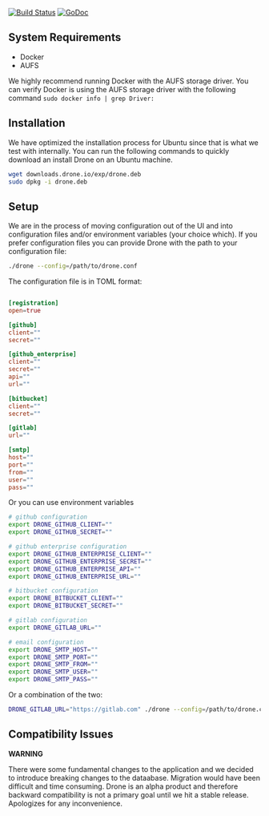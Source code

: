 [![Build Status](http://beta.drone.io/github.com/drone/drone/status.svg?branch=exp)](http://beta.drone.io/github.com/drone/drone?branch=exp)
[![GoDoc](https://godoc.org/github.com/drone/drone?status.png)](https://godoc.org/github.com/drone/drone)


## System Requirements

* Docker
* AUFS

We highly recommend running Docker with the AUFS storage driver. You can verify Docker is using
the AUFS storage driver with the following command `sudo docker info | grep Driver:`

## Installation

We have optimized the installation process for Ubuntu since that is what we test with internally. You can run the following commands to quickly download an install Drone on an Ubuntu machine.

```sh
wget downloads.drone.io/exp/drone.deb
sudo dpkg -i drone.deb
```

## Setup

We are in the process of moving configuration out of the UI and into configuration
files and/or environment variables (your choice which). If you prefer configuration files
you can provide Drone with the path to your configuration file:

```sh
./drone --config=/path/to/drone.conf
```

The configuration file is in TOML format:

```toml

[registration]
open=true

[github]
client=""
secret=""

[github_enterprise]
client=""
secret=""
api=""
url=""

[bitbucket]
client=""
secret=""

[gitlab]
url=""

[smtp]
host=""
port=""
from=""
user=""
pass=""
```

Or you can use environment variables

```sh
# github configuration
export DRONE_GITHUB_CLIENT=""
export DRONE_GITHUB_SECRET=""

# github enterprise configuration
export DRONE_GITHUB_ENTERPRISE_CLIENT=""
export DRONE_GITHUB_ENTERPRISE_SECRET=""
export DRONE_GITHUB_ENTERPRISE_API=""
export DRONE_GITHUB_ENTERPRISE_URL=""

# bitbucket configuration
export DRONE_BITBUCKET_CLIENT=""
export DRONE_BITBUCKET_SECRET=""

# gitlab configuration
export DRONE_GITLAB_URL=""

# email configuration
export DRONE_SMTP_HOST=""
export DRONE_SMTP_PORT=""
export DRONE_SMTP_FROM=""
export DRONE_SMTP_USER=""
export DRONE_SMTP_PASS=""
```

Or a combination of the two:

```sh
DRONE_GITLAB_URL="https://gitlab.com" ./drone --config=/path/to/drone.conf
```

## Compatibility Issues

**WARNING**

There were some fundamental changes to the application and we decided to introduce breaking changes to the dataabase. Migration would have been difficult and time consuming. Drone is an alpha product and therefore backward compatibility is not a primary goal until we hit a stable release. Apologizes for any inconvenience.
